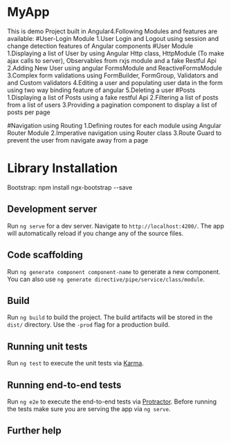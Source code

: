 # MyApp

This is demo Project built in Angular4.Following Modules and features are available:
#User-Login Module
1.User Login and Logout using session and change detection features of Angular components
#User Module
1.Displaying a list of User by using Angular Http class, HttpModule (To make ajax calls to server), Observables from rxjs module and a fake Restful Api 
2.Adding New User using angular FormsModule and ReactiveFormsModule
3.Complex form validations using FormBuilder, FormGroup, Validators and and Custom validators
4.Editing a user and populating user data in the form using two way binding feature of angular
5.Deleting a user 
#Posts
1.Displaying a list of Posts using a fake restful Api
2.Filtering a list of posts from a list of users
3.Providing a pagination component to display a list of posts per page

#Navigation using Routing
1.Defining routes for each module using Angular Router Module
2.Imperative navigation using Router class
3.Route Guard to prevent the user from navigate away from a page 

# Library Installation
Bootstrap:
npm install ngx-bootstrap --save


## Development server

Run `ng serve` for a dev server. Navigate to `http://localhost:4200/`. The app will automatically reload if you change any of the source files.

## Code scaffolding

Run `ng generate component component-name` to generate a new component. You can also use `ng generate directive/pipe/service/class/module`.

## Build

Run `ng build` to build the project. The build artifacts will be stored in the `dist/` directory. Use the `-prod` flag for a production build.

## Running unit tests

Run `ng test` to execute the unit tests via [Karma](https://karma-runner.github.io).

## Running end-to-end tests

Run `ng e2e` to execute the end-to-end tests via [Protractor](http://www.protractortest.org/).
Before running the tests make sure you are serving the app via `ng serve`.

## Further help


